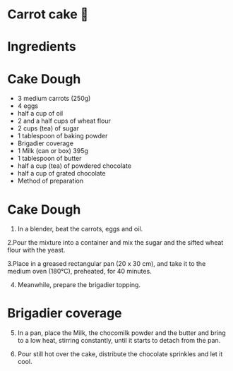 # Carrot cake 🥮

# Ingredients

# Cake Dough

- 3 medium carrots (250g)
- 4 eggs
- half a cup of oil
- 2 and a half cups of wheat flour
- 2 cups (tea) of sugar
- 1 tablespoon of baking powder
- Brigadier coverage
- 1 Milk (can or box) 395g
- 1 tablespoon of butter
- half a cup (tea) of powdered chocolate
- half a cup of grated chocolate
- Method of preparation

# Cake Dough

1. In a blender, beat the carrots, eggs and oil.

2.Pour the mixture into a container and mix the sugar and the sifted wheat flour with the yeast.

3.Place in a greased rectangular pan (20 x 30 cm), and take it to the medium oven (180°C), preheated, for 40 minutes.

4. Meanwhile, prepare the brigadier topping.

# Brigadier coverage

5. In a pan, place the Milk, the chocomilk powder and the butter and bring to a low heat, stirring constantly, until it starts to detach from the pan.

6. Pour still hot over the cake, distribute the chocolate sprinkles and let it cool.
